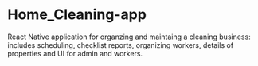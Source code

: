 # Home_Cleaning-app
React Native application for organzing and maintaing a cleaning business: includes scheduling, checklist reports, organizing workers, details of properties and UI for admin and workers.
